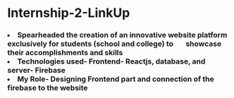 # Internship-2-LinkUp

<p><h3><li>Spearheaded the creation of an innovative website platform exclusively for students (school and college) to &emsp;&nbsp;  showcase their accomplishments and skills</li>
<li>Technologies used- Frontend- Reactjs, database, and server- Firebase
<li>My Role- Designing Frontend part and connection of the firebase to the website</h3></p>
